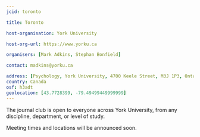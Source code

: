 ```yaml
---
jcid: toronto

title: Toronto 

host-organisation: York University 

host-org-url: https://www.yorku.ca 

organisers: [Mark Adkins, Stephan Bonfield] 

contact: madkins@yorku.ca 

address: [Psychology, York University, 4700 Keele Street, M3J 1P3, Ontario, Canada]
country: Canada
osf: h3adt
geolocation: [43.7728399, -79.49499449999999]
---
```


The journal club is open to everyone across York University, from any discipline, department, or level of study.

Meeting times and locations will be announced soon.
